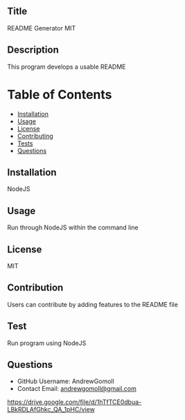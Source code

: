 
## Title
README Generator
MIT

## Description
This program develops a usable README

# Table of Contents 
* [Installation](#-Installation)
* [Usage](#-Usage)
* [License](#-Installation)
* [Contributing](#-Contributing)
* [Tests](#-Tests)
* [Questions](#-Contact-Information)
  
## Installation
NodeJS

## Usage
Run through NodeJS within the command line

## License 
MIT

## Contribution
Users can contribute by adding features to the README file

## Test
Run program using NodeJS

## Questions 
* GitHub Username: AndrewGomoll
* Contact Email: andrewgomoll@gmail.com

https://drive.google.com/file/d/1hTfTCE0dbua-LBkRDLAfGhkc_QA_1pHC/view